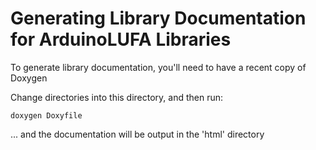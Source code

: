 Generating Library Documentation for ArduinoLUFA Libraries
===================

To generate library documentation, you'll need to have a recent copy of Doxygen

Change directories into this directory, and then run:

    doxygen Doxyfile

... and the documentation will be output in the 'html' directory

